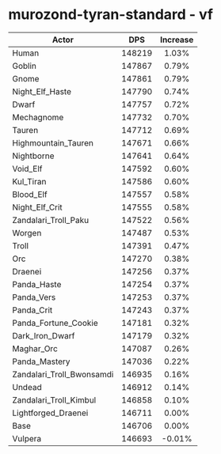 # murozond-tyran-standard - vf
| Actor | DPS | Increase |
|---|:---:|:---:|
|Human|148219|1.03%|
|Goblin|147867|0.79%|
|Gnome|147861|0.79%|
|Night_Elf_Haste|147790|0.74%|
|Dwarf|147757|0.72%|
|Mechagnome|147732|0.70%|
|Tauren|147712|0.69%|
|Highmountain_Tauren|147671|0.66%|
|Nightborne|147641|0.64%|
|Void_Elf|147592|0.60%|
|Kul_Tiran|147586|0.60%|
|Blood_Elf|147557|0.58%|
|Night_Elf_Crit|147555|0.58%|
|Zandalari_Troll_Paku|147522|0.56%|
|Worgen|147487|0.53%|
|Troll|147391|0.47%|
|Orc|147270|0.38%|
|Draenei|147256|0.37%|
|Panda_Haste|147254|0.37%|
|Panda_Vers|147253|0.37%|
|Panda_Crit|147243|0.37%|
|Panda_Fortune_Cookie|147181|0.32%|
|Dark_Iron_Dwarf|147179|0.32%|
|Maghar_Orc|147087|0.26%|
|Panda_Mastery|147036|0.22%|
|Zandalari_Troll_Bwonsamdi|146935|0.16%|
|Undead|146912|0.14%|
|Zandalari_Troll_Kimbul|146858|0.10%|
|Lightforged_Draenei|146711|0.00%|
|Base|146706|0.00%|
|Vulpera|146693|-0.01%|
